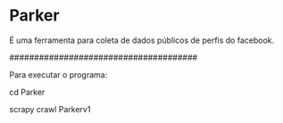 # Parker
É uma ferramenta para coleta de dados públicos de perfis do facebook.

 
######################################

Para executar o programa:

cd Parker

scrapy crawl Parkerv1
